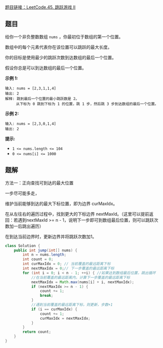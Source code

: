 [题目链接：LeetCode.45. 跳跃游戏 II](https://leetcode-cn.com/problems/jump-game-ii/)

## 题目

给你一个非负整数数组 `nums` ，你最初位于数组的第一个位置。

数组中的每个元素代表你在该位置可以跳跃的最大长度。

你的目标是使用最少的跳跃次数到达数组的最后一个位置。

假设你总是可以到达数组的最后一个位置。

**示例 1:**

```
输入: nums = [2,3,1,1,4]
输出: 2
解释: 跳到最后一个位置的最小跳跃数是 2。
     从下标为 0 跳到下标为 1 的位置，跳 1 步，然后跳 3 步到达数组的最后一个位置。
```

**示例 2:**

```
输入: nums = [2,3,0,1,4]
输出: 2
```

**提示:**

- `1 <= nums.length <= 104`
- `0 <= nums[i] <= 1000`

## 题解

方法一：正向查找可到达的最大位置

一步尽可能多走，

维护当前能够到达的最大下标位置，即为边界 curMaxIdx。

在从左往右的遍历过程中，找到更大的下标边界 nextMaxId。（这里可以提前返回：若遇到nextMaxId >= n - 1，说明下一步即可到数组最后位置，则可以跳跃次数加一后跳出遍历）

在到达当前边界时，更新边界并将跳跃次数加1。



```java
class Solution {
    public int jump(int[] nums) {
        int n = nums.length;
        int count = 0;
        int curMaxIdx = 0; // 当前覆盖的最远距离下标
        int nextMaxIdx = 0;// 下一步覆盖的最远距离下标
        for (int i = 0; i < n - 1; ++i) { //如果达到数组最后位置，跳出循环
            //在当前覆盖的最远距离内，计算下一步覆盖的最远距离下标
            nextMaxIdx = Math.max(nums[i] + i, nextMaxIdx);
            if (nextMaxIdx >= n - 1) {
                count += 1;
                break;
            }
            //遇到当前覆盖的最远距离下标，则更新，步数+1
            if (i == curMaxIdx) {
                count += 1;
                curMaxIdx = nextMaxIdx;
            }
        }
        return count;
    }
}
```

